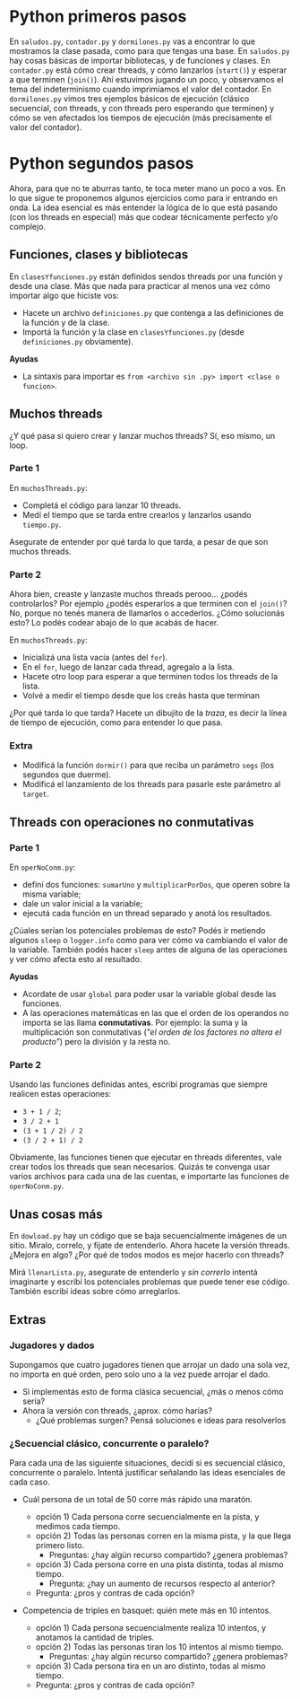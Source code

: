 # Python primeros pasos

En `saludos.py`, `contador.py` y `dormilones.py` vas a encontrar lo que mostramos la clase pasada, como para que tengas una base.
En `saludos.py` hay cosas básicas de importar bibliotecas, y de funciones y clases.
En `contador.py` está cómo crear threads, y cómo lanzarlos (`start()`) y esperar a que terminen (`join()`).  Ahí estuvimos jugando un poco, y observamos el tema del indeterminismo cuando imprimíamos el valor del contador.
En `dormilones.py` vimos tres ejemplos básicos de ejecución (clásico secuencial, con threads, y con threads pero esperando que terminen) y cómo se ven afectados los tiempos de ejecución (más precisamente el valor del contador).

# Python segundos pasos

Ahora, para que no te aburras tanto, te toca meter mano un poco a vos. En lo que sigue te proponemos algunos ejercicios como para ir entrando en onda.
La idea esencial es más entender la lógica de lo que está pasando (con los threads en especial) más que codear técnicamente perfecto y/o complejo.

## Funciones, clases y bibliotecas

En `clasesYfunciones.py` están definidos sendos threads por una función y desde una clase. Más que nada para practicar al menos una vez cómo importar algo que hiciste vos:
* Hacete un archivo `definiciones.py` que contenga a las definiciones de la función y de la clase.
* Importá la función y la clase en `clasesYfunciones.py` (desde `definiciones.py` obviamente).

**Ayudas**
* La sintaxis para importar es `from <archivo sin .py> import <clase o funcion>`.

## Muchos threads

¿Y qué pasa si quiero crear y lanzar muchos threads? Sí, eso mismo, un loop.

### Parte 1
En `muchosThreads.py`:
* Completá el código para lanzar 10 threads.
* Medí el tiempo que se tarda entre crearlos y lanzarlos usando `tiempo.py`.

Asegurate de entender por qué tarda lo que tarda, a pesar de que son muchos threads.

### Parte 2
Ahora bien, creaste y lanzaste muchos threads perooo... ¿podés controlarlos? Por ejemplo ¿podés esperarlos a que terminen con el `join()`? No, porque no tenés manera de llamarlos o accederlos. ¿Cómo solucionás esto? Lo podés codear abajo de lo que acabás de hacer.

En `muchosThreads.py`:
* Inicializá una lista vacía (antes del `for`).
* En el `for`, luego de lanzar cada thread, agregalo a la lista.
* Hacete otro loop para esperar a que terminen todos los threads de la lista.
* Volvé a medir el tiempo desde que los creás hasta que terminan

¿Por qué tarda lo que tarda? Hacete un dibujito de la *traza*, es decir la línea de tiempo de ejecución, como para entender lo que pasa.

### Extra
* Modificá la función `dormir()` para que reciba un parámetro `segs` (los segundos que duerme). 
* Modificá el lanzamiento de los threads para pasarle este parámetro al `target`.

## Threads con operaciones no conmutativas

### Parte 1
En `operNoConm.py`:
* definí dos funciones: `sumarUno` y `multiplicarPorDos`, que operen sobre la misma variable;
* dale un valor inicial a la variable;
* ejecutá cada función en un thread separado y anotá los resultados.

¿Cúales serían los potenciales problemas de esto? Podés ir metiendo algunos `sleep` o `logger.info` como para ver cómo va cambiando el valor de la variable. También podés hacer `sleep` antes de alguna de las operaciones y ver cómo afecta esto al resultado.

**Ayudas**
* Acordate de usar `global` para poder usar la variable global desde las funciones.
* A las operaciones matemáticas en las que el orden de los operandos no importa se las llama **conmutativas**. Por ejemplo: la suma y la multiplicación son conmutativas (_"el orden de los factores no altera el producto"_) pero la división y la resta no.

### Parte 2
Usando las funciones definidas antes, escribí programas que siempre realicen estas operaciones:
* `3 + 1 / 2`;
* `3 / 2 + 1`
* `(3 + 1 / 2) / 2` 
* `(3 / 2 + 1) / 2`

Obviamente, las funciones tienen que ejecutar en threads diferentes, vale crear todos los threads que sean necesarios. Quizás te convenga usar varios archivos para cada una de las cuentas, e importarte las funciones de `operNoConm.py`.

## Unas cosas más

En `dowload.py` hay un código que se baja secuencialmente imágenes de un sitio. Miralo, correlo, y fijate de entenderlo.
Ahora hacete la versión threads. ¿Mejora en algo? ¿Por qué de todos modos es mejor hacerlo con threads?

Mirá `llenarLista.py`, asegurate de entenderlo y *sin correrlo* intentá imaginarte y escribí los potenciales problemas que puede tener ese código. También escribí ideas sobre cómo arreglarlos.

## Extras

### Jugadores y dados

Supongamos que cuatro jugadores tienen que arrojar un dado una sola vez, no importa en qué orden, pero solo uno a la vez puede arrojar el dado.

- Si implementás esto de forma clásica secuencial, ¿más o menos cómo sería?
- Ahora la versión con threads, ¿aprox. cómo harías?
    - ¿Qué problemas surgen? Pensá soluciones e ideas para resolverlos

### ¿Secuencial clásico, concurrente o paralelo?

Para cada una de las siguiente situaciones, decidí si es secuencial clásico, concurrente o paralelo. Intentá justificar señalando las ideas esenciales de cada caso.

- Cuál persona de un total de 50 corre más rápido una maratón.
    - opción 1) Cada persona corre secuencialmente en la pista, y medimos cada tiempo.
    - opción 2) Todas las personas corren en la misma pista, y la que llega primero listo.
		- Preguntas: ¿hay algún recurso compartido? ¿genera problemas?
    - opción 3) Cada persona corre en una pista distinta, todas al mismo tiempo.
		- Pregunta: ¿hay un aumento de recursos respecto al anterior?
    - Pregunta: ¿pros y contras de cada opción?

- Competencia de triples en basquet: quién mete más en 10 intentos.
    - opción 1) Cada persona secuencialmente realiza 10 intentos, y anotamos la cantidad de triples.
    - opción 2) Todas las personas tiran los 10 intentos al mismo tiempo.
		- Preguntas: ¿hay algún recurso compartido? ¿genera problemas?
    - opción 3) Cada persona tira en un aro distinto, todas al mismo tiempo.
    - Pregunta: ¿pros y contras de cada opción?
